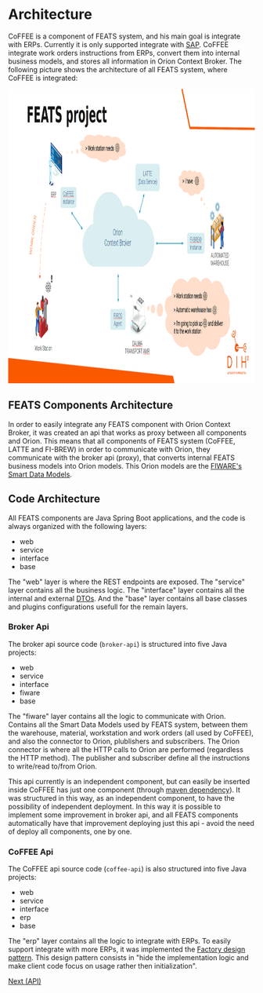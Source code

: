# Architecture

CoFFEE is a component of FEATS system, and his main goal is integrate with ERPs. Currently it is only supported integrate with [SAP](https://www.sap.com).
CoFFEE integrate work orders instructions from ERPs, convert them into internal business models, and stores all information in Orion Context Broker.
The following picture shows the architecture of all FEATS system, where CoFFEE is integrated:

<img src="images/feats.png" width="1024" height="600"/>

## FEATS Components Architecture

In order to easily integrate any FEATS component with Orion Context Broker, it was created an api that works as proxy between all components and Orion. This means that all components of FEATS system (CoFFEE, LATTE and FI-BREW) in order to communicate with Orion, they communicate with the broker api (proxy), that converts internal FEATS business models into Orion models. This Orion models are the [FIWARE's Smart Data Models](https://www.fiware.org/developers/smart-data-models).

## Code Architecture

All FEATS components are Java Spring Boot applications, and the code is always organized with the following layers:
- web
- service
- interface
- base

The "web" layer is where the REST endpoints are exposed. The "service" layer contains all the business logic. The "interface" layer contains all the internal and external [DTOs](https://java-design-patterns.com/patterns/data-transfer-object/). And the "base" layer contains all base classes and plugins configurations usefull for the remain layers.

### Broker Api

The broker api source code (`broker-api`) is structured into five Java projects:
- web
- service
- interface
- fiware
- base

The "fiware" layer contains all the logic to communicate with Orion. Contains all the Smart Data Models used by FEATS system, between them the warehouse, material, workstation and work orders (all used by CoFFEE), and also the connector to Orion, plublishers and subscribers.
The Orion connector is where all the HTTP calls to Orion are performed (regardless the HTTP method). The publisher and subscriber define all the instructions to write/read to/from Orion.

This api currently is an independent component, but can easily be inserted inside CoFFEE has just one component (through [maven dependency](https://maven.apache.org/guides/introduction/introduction-to-dependency-mechanism.html)). It was structured in this way, as an independent component, to have the possibility of independent deployment. In this way it is possible to implement some improvement in broker api, and all FEATS components automatically have that improvement deploying just this api - avoid the need of deploy all components, one by one.

### CoFFEE Api

The CoFFEE api source code (`coffee-api`) is also structured into five Java projects:
- web
- service
- interface
- erp
- base

The "erp" layer contains all the logic to integrate with ERPs. To easily support integrate with more ERPs, it was implemented the [Factory design pattern](https://java-design-patterns.com/patterns/factory/). This design pattern consists in "hide the implementation logic and make client code focus on usage rather then initialization".

[Next (API)](api.md)
